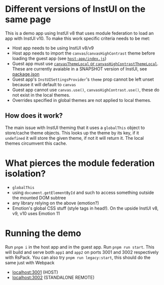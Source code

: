 # Different versions of InstUI on the same page

This is a demo app using InstUI v8 that uses module federation to load an app with InstUI v10. To make this work specific criteria needs to be met:

- Host app needs to be using InstUI v8/v9
- Host app needs to import the `canvas`/`canvasHighContrast` theme before loading the guest app (see [`host-app/index.js`](https://github.com/matyasf/module-federation-instui/blob/main/host-app/src/index.js#L9))
- Guest app must use [`canvasThemeLocal` or `canvasHighContrastThemeLocal`](https://github.com/matyasf/module-federation-instui/blob/main/guest-app/src/App.js#L5). These are currently avaiable in a SNAPSHOT version of InstUI, see [package.json](https://github.com/matyasf/module-federation-instui/blob/main/guest-app/package.json#L13)
- Guest app's `InstUISettingsProvider`'s `theme` prop cannot be left unset because it will default to `canvas`
- Guest app cannot use `canvas.use()`, `canvasHighContrast.use()`, these do not exist in the local themes.
- Overrides specified in global themes are not applied to local themes.

## How does it work?

The main issue with InstUI theming that it uses a `globalThis` object to store/cache theme objects. This looks up the theme by its key, if it `undefined` it will store the given theme, if not it will return it. The local themes circumvent this cache.

# What pierces the module federation isolation?

- `globalThis`
- using `document.getElementById` and such to access something outside the mounted DOM subtree
- any library relying on the above (emotion?)
- Emotion's global CSS stuff (style tags in head!). On the upside InstUI v8, v9, v10 uses Emotion 11

# Running the demo

Run `pnpm i` in the host app and in the guest app. Run `pnpm run start`. This will build and serve both `app1` and `app2` on ports 3001 and 3002 respectively with RsPack.
You can also try `pnpm run legacy:start`, this should do the same just with Webpack

- [localhost:3001](http://localhost:3001/) (HOST)
- [localhost:3002](http://localhost:3002/) (STANDALONE REMOTE)
